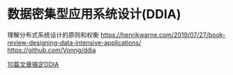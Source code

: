 # 数据密集型应用系统设计(DDIA)

理解分布式系统设计的原则和权衡
https://henrikwarne.com/2019/07/27/book-review-designing-data-intensive-applications/
https://github.com/Vonng/ddia

[10篇文章搞定DDIA](https://www.jianshu.com/nb/31015644)
